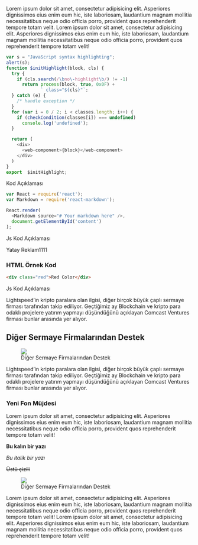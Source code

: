 Lorem ipsum dolor sit amet, consectetur adipisicing elit. Asperiores dignissimos eius enim eum hic, iste laboriosam, laudantium magnam mollitia necessitatibus neque odio officia porro, provident quos reprehenderit tempore totam velit. Lorem ipsum dolor sit amet, consectetur adipisicing elit. Asperiores dignissimos eius enim eum hic, iste laboriosam, laudantium magnam mollitia necessitatibus neque odio officia porro, provident quos reprehenderit tempore totam velit!

```javascript
var s = "JavaScript syntax highlighting";
alert(s);
function $initHighlight(block, cls) {
  try {
    if (cls.search(/\bno\-highlight\b/) != -1)
      return process(block, true, 0x0F) +
             ` class="${cls}"`;
  } catch (e) {
    /* handle exception */
  }
  for (var i = 0 / 2; i < classes.length; i++) {
    if (checkCondition(classes[i]) === undefined)
      console.log('undefined');
  }

  return (
    <div>
      <web-component>{block}</web-component>
    </div>
  )
}
export  $initHighlight;
```
<span> Kod Açıklaması</span>

```js
var React = require('react');
var Markdown = require('react-markdown');

React.render(
  <Markdown source="# Your markdown here" />,
  document.getElementById('content')
);
```
 <span> Js Kod Açıklaması</span>


<div class="guzel_alan_yatay">Yatay Reklam1111</div>

### HTML Örnek Kod

```html
<div class="red">Red Color</div>
```
 <span> Js Kod Açıklaması</span>


Lightspeed’in kripto paralara olan ilgisi, diğer birçok büyük çaplı sermaye firması tarafından takip ediliyor. Geçtiğimiz ay Blockchain ve kripto para odaklı projelere yatırım yapmayı düşündüğünü açıklayan Comcast Ventures firması bunlar arasında yer alıyor.



## Diğer Sermaye Firmalarından Destek

<figure>
<a class="fancy_img" href="/img/wall.jpg">
<img src="/img/wall.jpg" />
</a>
<figcaption>Diğer Sermaye Firmalarından Destek</figcaption>
</figure>

Lightspeed’in kripto paralara olan ilgisi, diğer birçok büyük çaplı sermaye firması tarafından takip ediliyor. Geçtiğimiz ay Blockchain ve kripto para odaklı projelere yatırım yapmayı düşündüğünü açıklayan Comcast Ventures firması bunlar arasında yer alıyor.
 
### Yeni Fon Müjdesi

Lorem ipsum dolor sit amet, consectetur adipisicing elit. Asperiores dignissimos eius enim eum hic, iste laboriosam, laudantium magnam mollitia necessitatibus neque odio officia porro, provident quos reprehenderit tempore totam velit!

**Bu kalın bir yazı**

_Bu italik bir yazı_

~~Üstü çizili~~

<figure>
<a class="fancy_img" href="/img/wall.jpg">
<img src="/img/wall.jpg" />
</a>
<figcaption>Diğer Sermaye Firmalarından Destek</figcaption>
</figure>

Lorem ipsum dolor sit amet, consectetur adipisicing elit. Asperiores dignissimos eius enim eum hic, iste laboriosam, laudantium magnam mollitia necessitatibus neque odio officia porro, provident quos reprehenderit tempore totam velit! Lorem ipsum dolor sit amet, consectetur adipisicing elit. Asperiores dignissimos eius enim eum hic, iste laboriosam, laudantium magnam mollitia necessitatibus neque odio officia porro, provident quos reprehenderit tempore totam velit!